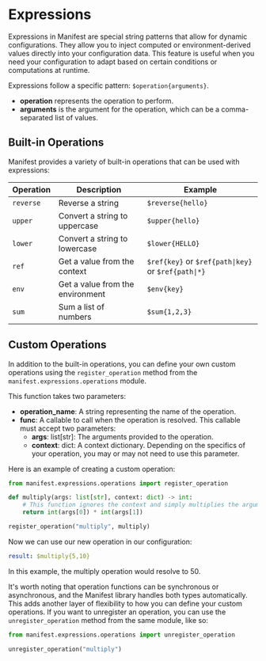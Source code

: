 # Expressions

Expressions in Manifest are special string patterns that allow for dynamic configurations. They allow you to inject computed or environment-derived values directly into your configuration data. This feature is useful when you need your configuration to adapt based on certain conditions or computations at runtime.

Expressions follow a specific pattern: `$operation{arguments}`.

- **operation** represents the operation to perform.
- **arguments** is the argument for the operation, which can be a comma-separated list of values.

## Built-in Operations

Manifest provides a variety of built-in operations that can be used with expressions:

| Operation 	| Description                   	| Example           	|
|-----------	|-------------------------------	|-------------------	|
| `reverse` 	| Reverse a string              	| `$reverse{hello}` 	|
| `upper`   	| Convert a string to uppercase 	| `$upper{hello}`   	|
| `lower`   	| Convert a string to lowercase 	| `$lower{HELLO}`   	|
| `ref`     	| Get a value from the context  	| `$ref{key}` or `$ref{path\|key}` or `$ref{path\|*}`  	|
| `env`     	| Get a value from the environment 	| `$env{key}`  	|
| `sum`     	| Sum a list of numbers         	| `$sum{1,2,3}`     	|


## Custom Operations

In addition to the built-in operations, you can define your own custom operations using the `register_operation` method from the `manifest.expressions.operations` module.

This function takes two parameters:

- **operation_name**: A string representing the name of the operation.
- **func**: A callable to call when the operation is resolved. This callable must accept two parameters:
    - **args**: list[str]: The arguments provided to the operation.
    - **context**: dict: A context dictionary. Depending on the specifics of your operation, you may or may not need to use this parameter.

Here is an example of creating a custom operation:

```python
from manifest.expressions.operations import register_operation

def multiply(args: list[str], context: dict) -> int:
    # This function ignores the context and simply multiplies the arguments.
    return int(args[0]) * int(args[1])

register_operation("multiply", multiply)
```

Now we can use our new operation in our configuration:

```yaml
result: $multiply{5,10}
```

In this example, the multiply operation would resolve to 50.

It's worth noting that operation functions can be synchronous or asynchronous, and the Manifest library handles both types automatically. This adds another layer of flexibility to how you can define your custom operations. If you want to unregister an operation, you can use the `unregister_operation` method from the same module, like so:

```python
from manifest.expressions.operations import unregister_operation

unregister_operation("multiply")
```